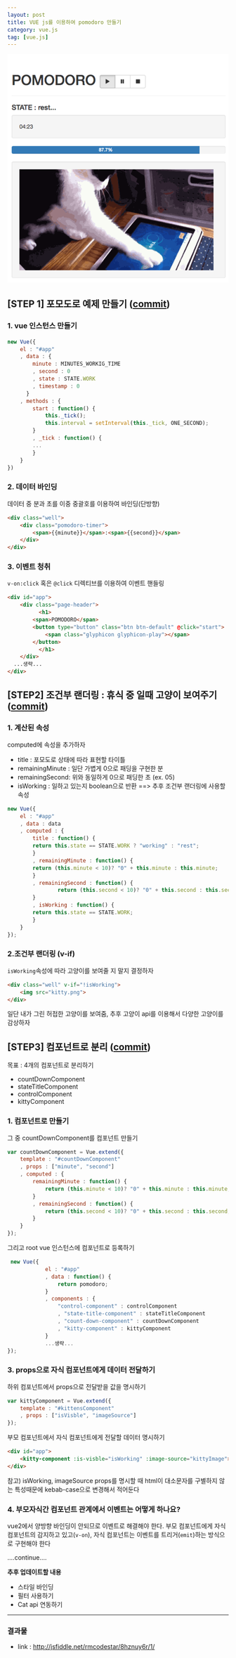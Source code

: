 ```yaml
---
layout: post
title: VUE js를 이용하여 pomodoro 만들기
category: vue.js
tag: [vue.js]
---
```


![ScreenShot](https://github.com/rmcodestar/study-vue-js/blob/master/img/pomodoro.png?raw=true)



## [STEP 1] 포모도로 예제 만들기 ([commit](https://github.com/rmcodestar/study-vue-js/commit/ce221fe23e2fd17b4ac2976dccb1ccafeb6b99e2))



### 1. vue 인스턴스 만들기

```javascript
new Vue({
	el : "#app"
	, data : {
        minute : MINUTES_WORKIG_TIME
        , second : 0
        , state : STATE.WORK
        , timestamp : 0
      }
    , methods : {
        start : function() {
            this._tick();
            this.interval = setInterval(this._tick, ONE_SECOND);
        }
        , _tick : function() {
        ...
        }
    }
})
```



### 2. 데이터 바인딩

데이터 중 분과 초를 이중 중괄호를 이용하여 바인딩(단방향)

```html
<div class="well">
	<div class="pomodoro-timer">
		<span>{{minute}}</span>:<span>{{second}}</span>
	</div>
</div>
```



### 3. 이벤트 청취 

`v-on:click` 혹은 `@click` 디렉티브를 이용하여 이벤트 핸들링

```html
<div id="app">
	<div class="page-header">
	      <h1>
		<span>POMODORO</span>
		<button type="button" class="btn btn-default" @click="start">
		    <span class="glyphicon glyphicon-play"></span>
		</button>
	      </h1>
	</div>
  ...생략...
</div>
```


## [STEP2] 조건부 랜더링 : 휴식 중 일때 고양이 보여주기 ([commit](https://github.com/rmcodestar/study-vue-js/commit/50ae657ae5b30d78deb788752d90988667bd6903))

### 1. 계산된 속성

computed에 속성을 추가하자

* title : 포모도로 상태에 따라 표현할 타이틀
* remainingMinute : 일단 가볍게 0으로 패딩을 구현한 분
* remainingSecond: 위와 동일하게 0으로 패딩한 초 (ex. 05) 
* isWorking : 일하고 있는지 boolean으로 반환 ==> 추후 조건부 랜더링에 사용할 속성

```javascript
new Vue({
    el : "#app"
    , data : data
    , computed : {
        title : function() {
		return this.state == STATE.WORK ? "working" : "rest";
        }
        , remainingMinute : function() {
		return (this.minute < 10)? "0" + this.minute : this.minute;
        }
        , remainingSecond : function() {
                return (this.second < 10)? "0" + this.second : this.second;
        }
        , isWorking : function() {
		return this.state == STATE.WORK;
        }
    }
});
```



### 2.조건부 랜더링 (v-if)

`isWorking`속성에 따라 고양이를 보여줄 지 말지 결정하자

```Html
<div class="well" v-if="!isWorking">
	<img src="kitty.png">
</div>
```

일단 내가 그린 허접한 고양이를 보여줌, 추후 고양이 api를 이용해서 다양한 고양이를 감상하자



## [STEP3] 컴포넌트로 분리 ([commit](https://github.com/rmcodestar/study-vue-js/commit/20bb152995eecd3d68caf860136b7968a7730cca))



목표 : 4개의 컴포넌트로 분리하기

- countDownComponent
- stateTitleComponent
- controlComponent
- kittyComponent



### 1. 컴포넌트로 만들기

그 중 countDownComponent를 컴포넌트 만들기

```javascript
var countDownComponent = Vue.extend({
	template : "#countDownComponent"
	, props : ["minute", "second"]
	, computed : {
        remainingMinute : function() {
        	return (this.minute < 10)? "0" + this.minute : this.minute;
        }
        , remainingSecond : function() {
        	return (this.second < 10)? "0" + this.second : this.second;
        }
	}
});
```

그리고 root vue 인스턴스에 컴포넌트로 등록하기

```javascript
 new Vue({
            el : "#app"
            , data : function() {
                return pomodoro;
            }
            , components : {
                "control-component" : controlComponent
                , "state-title-component" : stateTitleComponent
                , "count-down-component" : countDownComponent
                , "kitty-component" : kittyComponent
            }
   			...생략...
});
```

### 3. props으로 자식 컴포넌트에게 데이터 전달하기
하위 컴포넌트에서 props으로 전달받을 값을 명시하기
```javascript
var kittyComponent = Vue.extend({
    template : "#kittensComponent"
    , props : ["isVisble", "imageSource"]
});
```

부모 컴포넌트에서 자식 컴포넌트에게 전달할 데이터 명시하기

```html
<div id="app">
    <kitty-component :is-visble="isWorking" :image-source="kittyImage"></kitty-component>
</div>
```
참고) isWorking, imageSource props를 명시할 때 html이 대소문자를 구별하지 않는 특성때문에 kebab-case으로 변경해서 적어둔다


### 4. 부모자식간 컴포넌트 관계에서 이벤트는 어떻게 하나요?
vue2에서 양방향 바인딩이 안되므로 이벤트로 해결해야 한다.
부모 컴포넌트에게 자식 컴포넌트의 감지하고 있고(`v-on`), 자식 컴포넌트는 이벤트를 트리거(`emit`)하는 방식으로 구현해야 한다

....continue....




**추후 업데이트할 내용**
* 스타일 바인딩
* 필터 사용하기
* Cat api 연동하기

***

### 결과물

* link : http://jsfiddle.net/rmcodestar/8hznuy6r/1/

<script async src="//jsfiddle.net/rmcodestar/8hznuy6r/embed/js,html/"></script>
